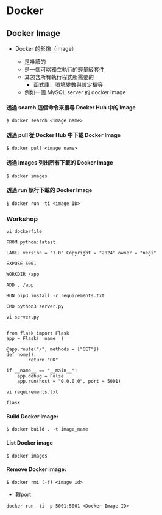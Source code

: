 # Docker

## Docker Image

- Docker 的影像（image）

    - 是唯讀的
    - 是一個可以獨立執行的輕量級套件
    - 其包含所有執行程式所需要的
        - 函式庫、環境變數與設定檔等
    - 例如一個 MySQL server 的 docker image

#### 透過 search 這個命令來搜尋 Docker Hub 中的 Image
```
$ docker search <image name>
```
#### 透過 pull 從 Docker Hub 中下載 Docker Image
```
$ docker pull <image name>
```
#### 透過 images 列出所有下載的 Docker Image
```
$ docker images
```
#### 透過 run 執行下載的 Docker Image
```
$ docker run -ti <image ID>
```
### Workshop

```
vi dockerfile
```
```
FROM python:latest

LABEL version = "1.0" Copyright = "2024" owner = "negi"

EXPOSE 5001

WORKDIR /app

ADD . /app

RUN pip3 install -r requirements.txt

CMD python3 server.py

```
```
vi server.py
```
```

from flask import Flask
app = Flask(__name__)

@app.route("/", methods = ["GET"])
def home():
        return "OK"

if __name__ == "__main__":
    app.debug = False
    app.run(host = "0.0.0.0", port = 5001)

```
```
vi requirements.txt
```
```
flask

```

#### Build Docker image:
```
$ docker build . -t image_name
```
#### List Docker image
```
$ docker images
```
#### Remove Docker image:
```
$ docker rmi (-f) <image id>
```
- 轉port
```
docker run -ti -p 5001:5001 <Docker Image ID>
```

